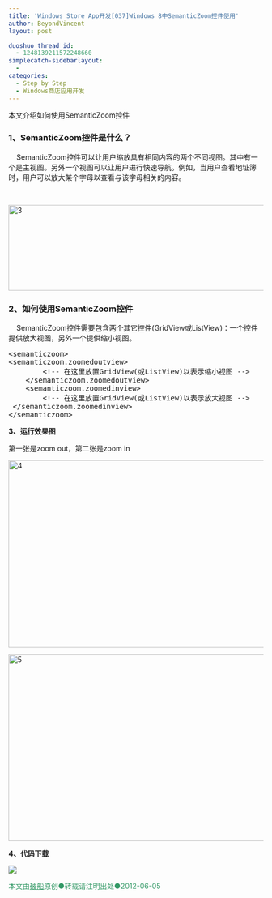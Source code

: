 ```yaml
---
title: 'Windows Store App开发[037]Windows 8中SemanticZoom控件使用'
author: BeyondVincent
layout: post

duoshuo_thread_id:
  - 1248139211572248660
simplecatch-sidebarlayout:
  - 
categories:
  - Step by Step
  - Windows商店应用开发
---
```

本文介绍如何使用SemanticZoom控件

### <a name="t2"></a>1、SemanticZoom控件是什么？

&#160;&#160;&#160; SemanticZoom控件可以让用户缩放具有相同内容的两个不同视图。其中有一个是主视图。另外一个视图可以让用户进行快速导航。例如，当用户查看地址簿时，用户可以放大某个字母以查看与该字母相关的内容。

&#160;

[<img title="3" style="border-left-width: 0px; border-right-width: 0px; border-bottom-width: 0px; display: inline; border-top-width: 0px" border="0" alt="3" src="http://beyondvincent.com/wp-content/uploads/2013/06/3_thumb10.png" width="682" height="169" />][1] 

### 2、如何使用SemanticZoom控件

&#160;&#160;&#160; SemanticZoom控件需要包含两个其它控件(GridView或ListView)：一个控件提供放大视图，另外一个提供缩小视图。

<pre class="wp-code-highlight prettyprint linenums:1">&lt;semanticzoom&gt;
&lt;semanticzoom.zoomedoutview&gt;
        &lt;!-- 在这里放置GridView(或ListView)以表示缩小视图 --&gt;   
    &lt;/semanticzoom.zoomedoutview&gt;
    &lt;semanticzoom.zoomedinview&gt;
        &lt;!-- 在这里放置GridView(或ListView)以表示放大视图 --&gt;   
 &lt;/semanticzoom.zoomedinview&gt;
&lt;/semanticzoom&gt;</pre>

**3、运行效果图**

第一张是zoom out，第二张是zoom in

[<img title="4" style="border-left-width: 0px; border-right-width: 0px; border-bottom-width: 0px; display: inline; border-top-width: 0px" border="0" alt="4" src="http://beyondvincent.com/wp-content/uploads/2013/06/4_thumb7.png" width="682" height="369" />][2] 

[<img title="5" style="border-left-width: 0px; border-right-width: 0px; border-bottom-width: 0px; display: inline; border-top-width: 0px" border="0" alt="5" src="http://beyondvincent.com/wp-content/uploads/2013/06/5_thumb4.png" width="682" height="369" />][3] 

**4、代码下载**

<a href="https://github.com/BeyondVincent/WindowsStoreAppStepByStep/tree/master/SemanticZoom" target="_blank"><img src="http://beyondvincent.com/wp-content/uploads/2013/05/code_xaml.png" /></a>

<div style="text-align: left">
  <span style="color: #339966"></span>
</div>

<div style="text-align: left">
  <span style="color: #339966">本文由<span style="text-decoration: underline"><a href="http://beyondvincent.com/"><span style="color: #339966; text-decoration: underline">破船</span></a></span>原创●转载请注明出处●<time data-updated="true" datetime="2013-05-18T17:37:00+08:00">2012-06-05</time></span>
</div>

 [1]: http://beyondvincent.com/wp-content/uploads/2013/06/310.png
 [2]: http://beyondvincent.com/wp-content/uploads/2013/06/47.png
 [3]: http://beyondvincent.com/wp-content/uploads/2013/06/54.png